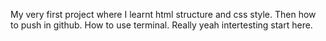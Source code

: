 My very first project where I learnt html structure and css style. Then how to push in github. How to use terminal. Really yeah intertesting start here.
